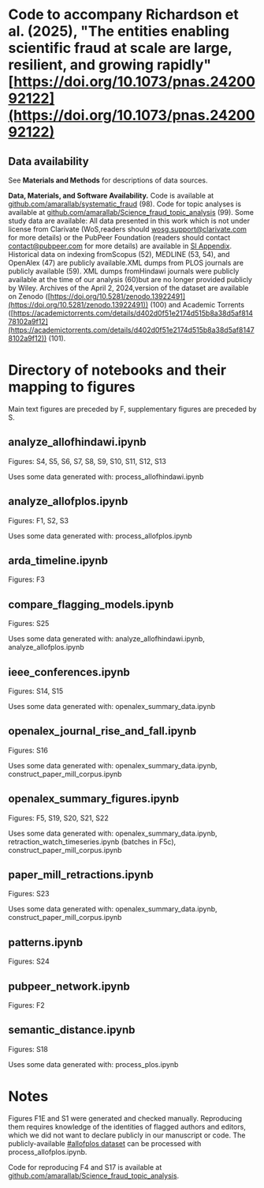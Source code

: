 # Code to accompany Richardson et al. (2025), "The entities enabling scientific fraud at scale are large, resilient, and growing rapidly" [https://doi.org/10.1073/pnas.2420092122](https://doi.org/10.1073/pnas.2420092122)

## Data availability

See **Materials and Methods** for descriptions of data sources. 

**Data, Materials, and Software Availability.** Code is available at [github.com/amarallab/systematic_fraud](https://github.com/amarallab/systematic_fraud) (98). Code for topic analyses is available at [github.com/amarallab/Science_fraud_topic_analysis](https://github.com/amarallab/Science_fraud_topic_analysis) (99). Some study data are available: All data presented in this work which is not under license from Clarivate (WoS,readers should wosg.support@clarivate.com for more details) or the PubPeer Foundation (readers should contact contact@pubpeer.com for more details) are available in [SI Appendix](https://www.pnas.org/lookup/doi/10.1073/pnas.2420092122#supplementary-materials). Historical data on indexing fromScopus (52), MEDLINE (53, 54), and OpenAlex (47) are publicly available.XML dumps from PLOS journals are publicly available (59). XML dumps fromHindawi journals were publicly available at the time of our analysis (60)but are no longer provided publicly by Wiley. Archives of the April 2, 2024,version of the dataset are available on Zenodo ([https://doi.org/10.5281/zenodo.13922491](https://doi.org/10.5281/zenodo.13922491)) (100) and Academic Torrents ([https://academictorrents.com/details/d402d0f51e2174d515b8a38d5af81478102a9f12](https://academictorrents.com/details/d402d0f51e2174d515b8a38d5af81478102a9f12)) (101).

# Directory of notebooks and their mapping to figures

Main text figures are preceded by F, supplementary figures are preceded by S. 

## analyze_allofhindawi.ipynb

Figures: S4, S5, S6, S7, S8, S9, S10, S11, S12, S13

Uses some data generated with: process_allofhindawi.ipynb

## analyze_allofplos.ipynb

Figures: F1, S2, S3

Uses some data generated with: process_allofplos.ipynb

## arda_timeline.ipynb

Figures: F3

## compare_flagging_models.ipynb

Figures: S25

Uses some data generated with: analyze_allofhindawi.ipynb, analyze_allofplos.ipynb

## ieee_conferences.ipynb

Figures: S14, S15

Uses some data generated with: openalex_summary_data.ipynb

## openalex_journal_rise_and_fall.ipynb

Figures: S16

Uses some data generated with: openalex_summary_data.ipynb, construct_paper_mill_corpus.ipynb

## openalex_summary_figures.ipynb

Figures: F5, S19, S20, S21, S22

Uses some data generated with: openalex_summary_data.ipynb, retraction_watch_timeseries.ipynb (batches in F5c), construct_paper_mill_corpus.ipynb

## paper_mill_retractions.ipynb

Figures: S23

Uses some data generated with: openalex_summary_data.ipynb, construct_paper_mill_corpus.ipynb

## patterns.ipynb

Figures: S24

## pubpeer_network.ipynb

Figures: F2

## semantic_distance.ipynb

Figures: S18

Uses some data generated with: process_plos.ipynb

# Notes

Figures F1E and S1 were generated and checked manually. Reproducing them requires knowledge of the identities of flagged authors and editors, which we did not want to declare publicly in our manuscript or code. The publicly-available [#allofplos dataset](https://plos.org/text-and-data-mining/) can be processed with process_allofplos.ipynb.

Code for reproducing F4 and S17 is available at [github.com/amarallab/Science_fraud_topic_analysis](https://doi.org/github.com/amarallab/Science_fraud_topic_analysis).


